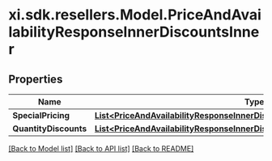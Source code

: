 # xi.sdk.resellers.Model.PriceAndAvailabilityResponseInnerDiscountsInner

## Properties

Name | Type | Description | Notes
------------ | ------------- | ------------- | -------------
**SpecialPricing** | [**List&lt;PriceAndAvailabilityResponseInnerDiscountsInnerSpecialPricingInner&gt;**](PriceAndAvailabilityResponseInnerDiscountsInnerSpecialPricingInner.md) |  | [optional] 
**QuantityDiscounts** | [**List&lt;PriceAndAvailabilityResponseInnerDiscountsInnerQuantityDiscountsInner&gt;**](PriceAndAvailabilityResponseInnerDiscountsInnerQuantityDiscountsInner.md) |  | [optional] 

[[Back to Model list]](../README.md#documentation-for-models) [[Back to API list]](../README.md#documentation-for-api-endpoints) [[Back to README]](../README.md)

